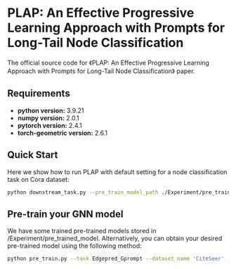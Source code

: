 # PLAP: An Effective Progressive Learning Approach with Prompts for Long-Tail Node Classification
The official source code for 《PLAP: An Effective Progressive Learning Approach with Prompts for Long-Tail Node Classification》 paper.
## Requirements

- **python version:** 3.9.21
- **numpy version:** 2.0.1
- **pytorch version:** 2.4.1  
- **torch-geometric version:** 2.6.1

## Quick Start
Here we show how to run PLAP with default setting for a node classification task on Cora dataset:

```bash
python downstream_task.py --pre_train_model_path ./Experiment/pre_trained_model/Cora/Edgepred_Gprompt.GCN.128hidden_dim.pth --task NodeTask --dataset_name Cora --gnn_type GCN --prompt_type Gprompt --shot_num 1 --hid_dim 128 --num_layer 2 --lr 0.02 --decay 2e-6 --seed 42 --device 0
```

## Pre-train your GNN model
We have some trained pre-trained models stored in /Experiment/pre_trained_model. Alternatively, you can obtain your desired pre-trained model using the following method:
```bash
python pre_train.py --task Edgepred_Gprompt --dataset_name 'CiteSeer' --gnn_type 'GCN' --hid_dim 128 --num_layer 2 --epochs 1000 --seed 42 --device 0
```
